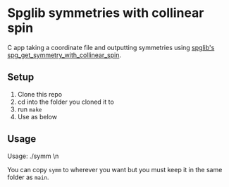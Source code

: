 # Spglib symmetries with collinear spin

C app taking a coordinate file and outputting symmetries using [spglib's spg_get_symmetry_with_collinear_spin](https://atztogo.github.io/spglib/api.html#spg-get-symmetry-with-collinear-spin).

## Setup

1) Clone this repo
2) cd into the folder you cloned it to
3) run `make`
4) Use as below

## Usage

Usage:
	./symm <file name> <lattice parameter> <spin even> <spin odd>\n

You can copy `symm` to wherever you want but you must keep it in the same folder as `main`.